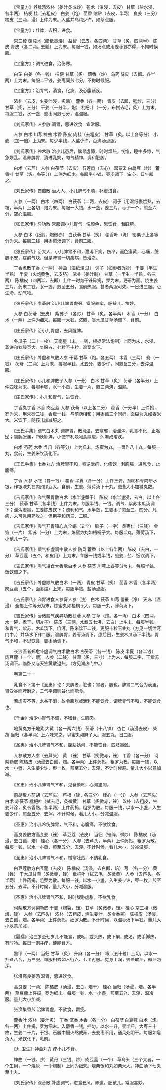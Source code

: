 <!-- { "loadSidebar": true } -->
　　《宝童方》养脾汤浓朴（姜汁炙或炒） 苍术（泔浸，去皮） 甘草（盐水浸，各半两） 桔梗 桂（去粗皮） 白姜（炮） 茴香 缩砂（去皮，半两） 良姜（三分） 橘皮（三两，浸）上件为末。入盐并乌梅少许，如茶点服。

　　《宝童方》：壮脾，去积，进食。

　　京三棱 蓬莪术（醋纸裹煨） 益智（去皮。各四两） 甘草（炙，四两半） 陈皮 青皮（各二两。去瓤）上为末。每服一钱，如汤点或用姜枣煎亦得，不拘时候服。

　　《宝童方》：调气进食，治伤寒。

　　白芷 白姜（各一钱） 桔梗 甘草（炙） 茴香（炒） 乌药 陈皮（去瓤。各半两）上为末。每服二平钱，姜枣同煎七分，不拘时候服。

　　《宝童方》：治胃气，消食，化痰、及心腹诸疾。

　　浓朴（去皮，生姜汁浸，炙熟） 藿香（各一两） 青皮（去瓤，麸炒，三分） 甘草（炙，三分） 干姜（一分半，炮） 枇杷叶（一分，布拭去毛，炙）上为末。每服二钱，水一盏，姜枣同煎七分，温温服。

　　《刘氏家传》人参散 调胃，思进饮食，宜常服。

　　人参 白术 川芎 神曲 木香 陈皮 肉桂（去粗皮） 甘草（炙。以上各等分） 小麦 （加一倍）上为末。每少半钱，入盐少许，百沸汤点服。

　　《刘氏家传》神术散 治小儿患后，脾胃虚弱，时时烦热，恍惚，睡中多惊，气急烦乱。温养脾胃，消进乳奶，匀气精神，调和脏腑。

　　白术（去芦） 人参 白茯苓（去皮） 石莲肉（去心） 罂粟米 白扁豆（炒） 藿香叶 甘草（炙。各等分）上件为细末。每服半小钱，枣汤调下，空心、日午服之。

　　《刘氏家传》四倍散 治大人、小儿脾气不顺，补虚进食。

　　人参（一两） 白术（四两） 白茯苓（二两，去皮） 诃子（用湿纸裹煨熟，去枝，半两）上各切，焙为末。每服一大钱，水一盏，姜三片，枣子一个，煎至六分，空心温服。

　　《张氏家传》异功散 常服调小儿胃气，悦颜色，思饮食，和脏腑。

　　人参 白术（纸裹，炮微赤） 白茯苓 甘草（炙） 藿香叶（洗） 罂粟子上各等分为末。每服二钱，用枣煎汤调下，食前二服。

　　《张氏家传》治大人、小儿脾胃不和，泄泻下痢，伤冷，面色痿黄，心痛，脏腑不安，症癖气块。但是脾胃一切疾病，皆治之。

　　丁香煮散丁香（一两） 神曲（湿纸煨 过） 诃子（如枣者为妙） 干姜（半生半熟） 半夏（火炮黄色，去皮脐） 浓朴（姜汁制） 甘草（一半生一半熟。各三两） 陈橘皮（四两半，去瓤）上件一时焙干锉碎捣，罗为末，更研为面。烧生姜三片，药末二钱，水一盏，煎至五分，食前热服。甚者两服可效，一日进三服。忌生冷、动气物。

　　《张氏家传》参苓散 治小儿脾胃虚弱。常服养实，肥孩儿。神妙。

　　人参 白茯苓（去皮） 紫苏子（各炒） 甘草（炙。各半两） 木香（一分） 白术（一两）上件为细末。每服一大钱，浓煎，淡木瓜甘草汤调下，食前。

　　《庄氏家传》治小儿胃虚，去风醒脾。

　　冬瓜子（二十一枚） 天南星（末，一钱，根据常法炮制）上同为末，水浸，蒸饼和丸绿豆大。每服五、七粒至十粒，温浆水下。

　　《庄氏家传》补虚和气散人参 干葛 甘草（炮。各五两） 木香（三两） 麝（一钱） 茯苓（二两）上为末，每服半钱，水五分，姜少许，同煎至三分，去滓温服。

　　《庄氏家传》小儿和脾散子人参（一分） 白术 甘草（炙） 茯苓（各半分）上件四味为末。每服半钱，水一小盏，生姜一片，煎三两沸，温服。

　　《庄氏家传》：小儿和胃气，进饮食。

　　丁香丸丁香 木香 肉豆蔻 人参 茯苓（以上各二分） 藿香（一分半）上件捣，罗为末，用朱砂二钱，香缠一钱，与前药相和；用枣瓤三个同研，面糊为丸如黍米大。米饮下，随孩儿加减服之。

　　《王氏手集》调气白术丸 调脾胃，散风湿，去寒邪，治泄泻，乳食不化，止呕逆；腹胁胀痛，四肢肿满，小便不利及减食羸瘦，久渐成疳疾。

　　白术 芍药 木香 当归（各等分）上为细末，炼蜜为丸，一两作八十丸。每服一丸，食前，生姜米饮汤化下。

　　《王氏手集》七香丸方 治脾胃不和，呕逆泄痢，化痰饮，利胸膈，进乳食，止腹痛。

　　丁香 人参 水银（各一钱） 藿香 半夏（各一分）上件生姜，面糊和枣肉研水银，作银液丸在内如绿豆大。食前，生姜、薄荷汤下十丸。更量大小加减丸数。

　　《吉氏家传》和气荣胃散白术（水半盏煮干） 陈皮（水半盏浸，去白。以上各三分） 茯苓 甘草（各半钱）上件为末。每服半钱、一钱。调气，紫苏木瓜汤调下；泄泻虚羸，生姜陈皮饮下；疏利和气，水半盏，生姜枣子煎至三、四分。凡病，未可急用药攻之，但用平和药三、二服。

　　《吉氏家传》和气开胃镇心丸全蝎（五个） 脑子（一字） 酸枣仁（三钱） 金箔（一片） 紫苏（一分）上为末，炼蜜为丸如梧桐子大。每服半丸，薄荷汤下，小孩儿一字。

　　《吉氏家传》顺气补虚调中散人参 防风 藿香（以上各半两） 陈皮（去白，一分） 草豆蔻（五个，和皮用）上为末。每服一钱或半钱，煎姜、盐、饭饮调下。

　　《吉氏家传》和气进食木香散白术 人参 茯苓 川芎上各等分为末，每服半钱，饭饮调之下。

　　《吉氏家传》补虚顺气散白术（一两） 青皮 甘草（炙） 茴香 木香（各半两） 肉豆蔻（五个，面裹煨）上末，每服半钱，盐汤点服。

　　《吉氏家传》和胃进食人参膏人参（洗） 白术 茯苓 川芎 僵蚕（净） 天麻（酒浸） 全蝎上件等分为末，炼蜜丸如梧桐子大。每服一丸，薄荷汤下。

　　《吉氏家传》治诸般气疾异功散茯苓 人参 甘草（炮。各一两） 白术（四两，水一碗，煮干，切片子） 陈皮（三两，水煮五七沸，去白）上件末，每服半钱。和胃气，紫苏、木瓜汤下。疳泻，陈米饮下二钱，更服十粒玉柱丸（方见一切泄泻门中，）井华水下作二服。温脾胃，姜枣汤调下。患后困，生姜木瓜汤下半钱。胃气不和，不思饮食，姜枣汤调下。

　　长沙医者郑愈补虚调气白术散白术 白茯苓（各一钱） 陈皮 半夏（各半钱） 肉豆蔻（一个，煨） 人参（二钱） 甘草（炙，三寸）上为末，每服二字，干紫苏汤调下。临卧又与天竺黄散退热。（方见潮热门中。）

　　卷第二十一

　　乳食不下第十《圣惠》论：夫脾者，脏也；胃者，腑也。脾胃二气合为表里，胃受谷而脾磨之，二气平调则谷化而能食。

　　若虚实不等，水谷不消，故令腹胀或泄利不能饮食，谓脾胃气不和，不能饮食也。

　　《千金》治少小胃气不调，不嗜食，生肌肉。

　　地黄丸方干地黄 大黄（各一两六钱） 茯苓（十八铢） 杏仁（汤浸去皮） 柴胡 当归（各半两）上六味末之，以蜜丸如麻子大。服五丸，日三服。

　　《圣惠》治小儿脾胃气不和，腹胁妨闷，不能饮食，四肢羸弱。

　　人参散方人参（去芦头） 黄 （锉） 甘草（炙微赤，锉） 丁香（各一分） 诃梨勒皮 陈橘皮（汤浸去白瓤，焙。各半两）上件药捣，粗罗为散。每服一钱，以水一小盏，入生姜少许，枣一枚，煎至五分，去滓，不计时候服。量儿大小以意加减。

　　《圣惠》治小儿脾胃气不和，见食欲呕，心胸壅闷。

　　前胡散方前胡（去芦头） 芦根（锉，各三分） 桂心（一分） 人参（去芦头） 白术 赤茯苓 枇杷叶（拭去毛，炙微黄） 甘草（炙微赤，锉） 浓朴（去粗皮，生姜汁涂，炙令香熟。各半两）上件药捣，粗罗为散。每服一钱，以水一小盏，入生姜少许，煎至五分，去滓。不计时候，看儿大小，分减温服。

　　《圣惠》治小儿冷伤脾胃，气不和，心腹痛，不欲饮食。

　　高良姜散方高良姜（锉） 草豆蔻（去皮） 当归（锉碎，微炒） 陈橘皮（汤浸，去白瓤，焙） 桂心（各一分） 人参（去芦头，半两）上件药捣，粗罗为散。每服一钱，以水一小盏，煎至五分，去滓。不计时候，看儿大小，分减温服。

　　《圣惠》治小儿脾胃气不和，憎寒壮热，不纳乳食。

　　白豆蔻散方白豆蔻（去皮） 陈橘皮（汤浸，去白瓤，焙） 芎 （各一分） 黄 （锉） 干木瓜甘草（炙微赤，锉） 枇杷叶（拭去毛，炙微黄） 人参（去芦头。各半两）上件药捣，粗罗为散。每服一钱，以水一小盏，入生姜少许，枣一枚，煎至五分，去滓。不计时候，量儿大小，分减温服。

　　《圣惠》治小儿脾胃气不和，时时腹胁虚胀，不欲乳食。

　　诃梨散方诃梨勒皮 干姜（炮裂，锉） 甘草（炙微赤，锉） 桂心 京三棱（微煨，锉） 人参（去芦头） 浓朴（去粗皮，涂生姜汁，炙令香熟） 陈橘皮（汤浸、去白瓤，焙。各半两）上件药捣，细罗为散。不计时候，以温枣汤下半钱。量儿大小以意加减。

　　《婴孺》治三岁至七岁儿不能食，或呕，或头热，或下痢，或渴，或手脚热，有时冷。每日一剂并疗，便能食方。

　　鳖甲（一两） 当归 甘草（炙） 升麻（各一分） 椒（五十粒）上切，以水一升煮八合，为三服。每服相去如人行六、七里再服。觉身上润，衣盖取汗，微汗勿深。

　　张涣高良姜汤 温胃，思进饮食。

　　高良姜（一两） 陈橘皮（汤浸，去白，焙干） 桂心 当归（汤浸，焙。各半两） 草豆蔻上件捣，罗为细末。每服一钱，水一小盏，煎至五分，去滓，温冷服。量儿大小加减。

　　张涣集香煎 治脾胃虚，不欲食，羸瘦。

　　藿香叶 浓朴（姜汁炙） 丁香 沉香 木香（各一分） 白茯苓 白豆蔻 白术（炮。各一两）上件捣，罗为细末。入麝香一钱，拌匀。以水一升，蜜半斤，大枣三十枚，生姜二十片，于银、石器中慢火熬成膏，去姜枣不用，通风处阴干。每服如皂角大，米饮化下，乳前。

　　《九 卫生》神曲丸方 疗小儿不食。

　　神曲（一钱、炒） 黄丹（三钱、炒） 肉豆蔻（一个） 草乌头（三个大者，一个生用，一个烧灰，一个炮制）上同为细末。烧粟饭和丸如粟米大。神曲汤下七丸至十丸。

　　《刘氏家传》观音散 补虚调气，进食去风，养道，肥孩儿。常服甚妙。

